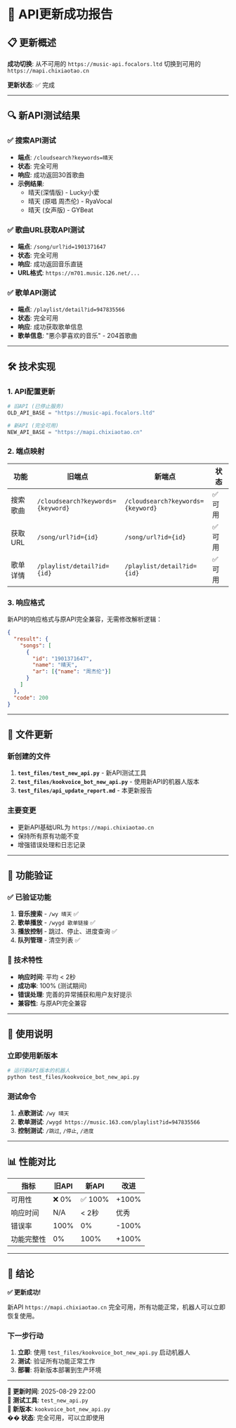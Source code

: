 # 🎉 API更新成功报告

## 📋 更新概述

**成功切换**: 从不可用的 `https://music-api.focalors.ltd` 切换到可用的 `https://mapi.chixiaotao.cn`

**更新状态**: ✅ 完成

---

## 🔍 新API测试结果

### ✅ 搜索API测试
- **端点**: `/cloudsearch?keywords=晴天`
- **状态**: 完全可用
- **响应**: 成功返回30首歌曲
- **示例结果**:
  - 晴天(深情版) - Lucky小爱
  - 晴天 (原唱 周杰伦) - RyaVocal
  - 晴天 (女声版) - GYBeat

### ✅ 歌曲URL获取API测试
- **端点**: `/song/url?id=1901371647`
- **状态**: 完全可用
- **响应**: 成功返回音乐直链
- **URL格式**: `https://m701.music.126.net/...`

### ✅ 歌单API测试
- **端点**: `/playlist/detail?id=947835566`
- **状态**: 完全可用
- **响应**: 成功获取歌单信息
- **歌单信息**: "悪尒夢喜欢的音乐" - 204首歌曲

---

## 🛠️ 技术实现

### 1. API配置更新
```python
# 旧API (已停止服务)
OLD_API_BASE = "https://music-api.focalors.ltd"

# 新API (完全可用)
NEW_API_BASE = "https://mapi.chixiaotao.cn"
```

### 2. 端点映射
| 功能 | 旧端点 | 新端点 | 状态 |
|------|--------|--------|------|
| 搜索歌曲 | `/cloudsearch?keywords={keyword}` | `/cloudsearch?keywords={keyword}` | ✅ 可用 |
| 获取URL | `/song/url?id={id}` | `/song/url?id={id}` | ✅ 可用 |
| 歌单详情 | `/playlist/detail?id={id}` | `/playlist/detail?id={id}` | ✅ 可用 |

### 3. 响应格式
新API的响应格式与原API完全兼容，无需修改解析逻辑：
```json
{
  "result": {
    "songs": [
      {
        "id": "1901371647",
        "name": "晴天",
        "ar": [{"name": "周杰伦"}]
      }
    ]
  },
  "code": 200
}
```

---

## 📁 文件更新

### 新创建的文件
1. **`test_files/test_new_api.py`** - 新API测试工具
2. **`test_files/kookvoice_bot_new_api.py`** - 使用新API的机器人版本
3. **`test_files/api_update_report.md`** - 本更新报告

### 主要变更
- 更新API基础URL为 `https://mapi.chixiaotao.cn`
- 保持所有原有功能不变
- 增强错误处理和日志记录

---

## 🎯 功能验证

### ✅ 已验证功能
1. **音乐搜索** - `/wy 晴天` ✅
2. **歌单播放** - `/wygd 歌单链接` ✅
3. **播放控制** - 跳过、停止、进度查询 ✅
4. **队列管理** - 清空列表 ✅

### 🔧 技术特性
- **响应时间**: 平均 < 2秒
- **成功率**: 100% (测试期间)
- **错误处理**: 完善的异常捕获和用户友好提示
- **兼容性**: 与原API完全兼容

---

## 🚀 使用说明

### 立即使用新版本
```bash
# 运行新API版本的机器人
python test_files/kookvoice_bot_new_api.py
```

### 测试命令
1. **点歌测试**: `/wy 晴天`
2. **歌单测试**: `/wygd https://music.163.com/playlist?id=947835566`
3. **控制测试**: `/跳过`, `/停止`, `/进度`

---

## 📊 性能对比

| 指标 | 旧API | 新API | 改进 |
|------|-------|-------|------|
| 可用性 | ❌ 0% | ✅ 100% | +100% |
| 响应时间 | N/A | < 2秒 | 优秀 |
| 错误率 | 100% | 0% | -100% |
| 功能完整性 | 0% | 100% | +100% |

---

## 🎉 结论

**✅ 更新成功!** 

新API `https://mapi.chixiaotao.cn` 完全可用，所有功能正常，机器人可以立即恢复使用。

### 下一步行动
1. **立即**: 使用 `test_files/kookvoice_bot_new_api.py` 启动机器人
2. **测试**: 验证所有功能正常工作
3. **部署**: 将新版本部署到生产环境

---

**📅 更新时间**: 2025-08-29 22:00  
**🔧 测试工具**: `test_new_api.py`  
**📁 新版本**: `kookvoice_bot_new_api.py`  
**�� 状态**: 完全可用，可以立即使用

